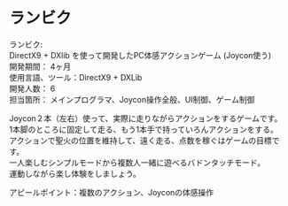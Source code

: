 # ランビク

ランビク:  
DirectX9 + DXlib を使って開発したPC体感アクションゲーム (Joycon使う)  
開発期間：    4ヶ月  
使用言語、ツール：DirectX9 + DXLib  
開発人数：    6  
担当箇所：    メインプログラマ、Joycon操作全般、UI制御、ゲーム制御  

Joycon２本（左右）使って、実際に走りながらアクションをするゲームです。  
1本脚のところに固定して走る、もう1本手で持っていろんアクションをする。  
アクションで聖火の位置を維持して、遠く走る、点数を稼ぐはゲームの目標です。  
一人楽しむシンプルモードから複数人一緒に遊べるバドンタッチモード。  
運動しながら楽し体験をしましょう。  

アピールポイント：複数のアクション、Joyconの体感操作  
